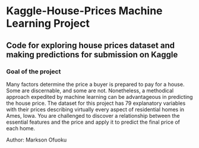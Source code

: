 
# Kaggle-House-Prices Machine Learning Project

## Code for exploring house prices dataset and making predictions for submission on Kaggle
### Goal of the project
Many factors determine the price a buyer is prepared to pay for a house. Some are discernable, and some are not. Nonetheless, a methodical approach expedited by machine learning can be advantageous 
in predicting the house price. The dataset for this project has 79 explanatory variables with their prices 
describing virtually every aspect of residential homes in Ames, Iowa. You are challenged to discover a 
relationship between the essential features and the price and apply it to predict the final price of each home.

Author: Markson Ofuoku

